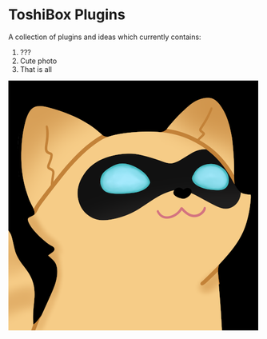 # ToshiBox Plugins

A collection of plugins and ideas which currently contains:
1. ???
2. Cute photo
3. That is all

![ToshiBox Icon](https://github.com/Tykku/ToshiBox/blob/main/res/plugin/Icon.png?raw=true)
